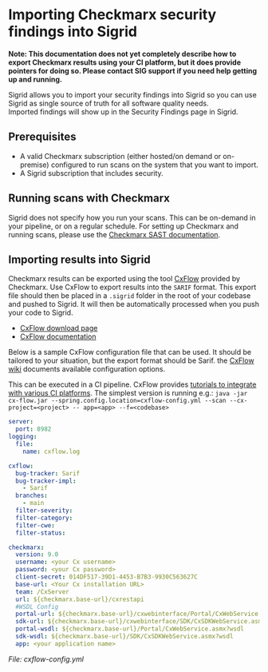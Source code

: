 # Importing Checkmarx security findings into Sigrid

**Note: This documentation does not yet completely describe how to export Checkmarx results using your CI platform, but it does provide pointers for doing so. Please contact SIG support if you need help getting up and running.**

Sigrid allows you to import your security findings into Sigrid so you can use Sigrid as single source of truth for all software quality needs.\
Imported findings will show up in the Security Findings page in Sigrid.

## Prerequisites

* A valid Checkmarx subscription (either hosted/on demand or on-premise) configured to run scans on the system that you want to import.
* A Sigrid subscription that includes security.

## Running scans with Checkmarx

Sigrid does not specify how you run your scans. This can be on-demand in your pipeline, or on a regular schedule. For setting up Checkmarx and running scans, please use the [Checkmarx SAST documentation](https://checkmarx.com/resource/documents/en/34965-46398-sast-user-guide.html).

## Importing results into Sigrid

Checkmarx results can be exported using the tool [CxFlow](https://github.com/checkmarx-ltd/cx-flow) provided by Checkmarx. Use CxFlow to export results into the `SARIF` format. This export file should then be placed in a `.sigrid` folder in the root of your codebase and pushed to Sigrid. It will then be automatically processed when you push your code to Sigrid.

- [CxFlow download page](https://github.com/checkmarx-ltd/cx-flow/releases)
- [CxFlow documentation](https://github.com/checkmarx-ltd/cx-flow/wiki/)

Below is a sample CxFlow configuration file that can be used. It should be tailored to your situation, but the export format should be Sarif. the [CxFlow wiki](https://github.com/checkmarx-ltd/cx-flow/wiki/Configuration) documents available configuration options.

This can be executed in a CI pipeline. CxFlow provides [tutorials to integrate with various CI platforms](https://github.com/checkmarx-ltd/cx-flow/wiki/Tutorials). The simplest version is running e.g.: `java -jar cx-flow.jar --spring.config.location=cxflow-config.yml --scan --cx-project=<project> -- app=<app> --f=<codebase>`

```yml
server:
  port: 8982
logging:
  file:
    name: cxflow.log

cxflow:
  bug-tracker: Sarif
  bug-tracker-impl:
    - Sarif
  branches:
    - main
  filter-severity:
  filter-category:
  filter-cwe:
  filter-status:

checkmarx:
  version: 9.0
  username: <your Cx username>
  password: <your Cx password>
  client-secret: 014DF517-39D1-4453-B7B3-9930C563627C
  base-url: <Your Cx installation URL>
  team: /CxServer
  url: ${checkmarx.base-url}/cxrestapi
  #WSDL Config
  portal-url: ${checkmarx.base-url}/cxwebinterface/Portal/CxWebService.asmx
  sdk-url: ${checkmarx.base-url}/cxwebinterface/SDK/CxSDKWebService.asmx
  portal-wsdl: ${checkmarx.base-url}/Portal/CxWebService.asmx?wsdl
  sdk-wsdl: ${checkmarx.base-url}/SDK/CxSDKWebService.asmx?wsdl
  app: <your application name>
```
*File: cxflow-config.yml*